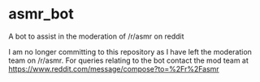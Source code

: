 # asmr_bot
A bot to assist in the moderation of /r/asmr on reddit

I am no longer committing to this repository as I have left the moderation team on /r/asmr. For queries relating to the bot contact the mod team at https://www.reddit.com/message/compose?to=%2Fr%2Fasmr
